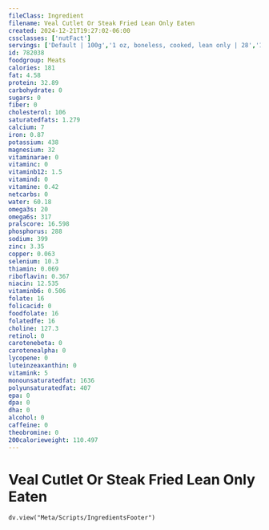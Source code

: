 ```yaml
---
fileClass: Ingredient
filename: Veal Cutlet Or Steak Fried Lean Only Eaten
created: 2024-12-21T19:27:02-06:00
cssclasses: ['nutFact']
servings: ['Default | 100g','1 oz, boneless, cooked, lean only | 28','1 oz, boneless, raw, lean only (yield after cooking) | 19','1 oz, boneless, cooked (yield after fat removed) | 26','1 oz, boneless, raw (yield after cooking, fat removed) | 16','1 oz, boneless, raw, breaded (yield after cooking, fat removed) | 21','1 cubic inch, boneless, cooked, fat removed | 17','1 cup, cooked, diced | 134','1 cutlet | 77']
id: 782038
foodgroup: Meats
calories: 181
fat: 4.58
protein: 32.89
carbohydrate: 0
sugars: 0
fiber: 0
cholesterol: 106
saturatedfats: 1.279
calcium: 7
iron: 0.87
potassium: 438
magnesium: 32
vitaminarae: 0
vitaminc: 0
vitaminb12: 1.5
vitamind: 0
vitamine: 0.42
netcarbs: 0
water: 60.18
omega3s: 20
omega6s: 317
pralscore: 16.598
phosphorus: 288
sodium: 399
zinc: 3.35
copper: 0.063
selenium: 10.3
thiamin: 0.069
riboflavin: 0.367
niacin: 12.535
vitaminb6: 0.506
folate: 16
folicacid: 0
foodfolate: 16
folatedfe: 16
choline: 127.3
retinol: 0
carotenebeta: 0
carotenealpha: 0
lycopene: 0
luteinzeaxanthin: 0
vitamink: 5
monounsaturatedfat: 1636
polyunsaturatedfat: 407
epa: 0
dpa: 0
dha: 0
alcohol: 0
caffeine: 0
theobromine: 0
200calorieweight: 110.497
---
```


# Veal Cutlet Or Steak Fried Lean Only Eaten

```dataviewjs
dv.view("Meta/Scripts/IngredientsFooter")
```